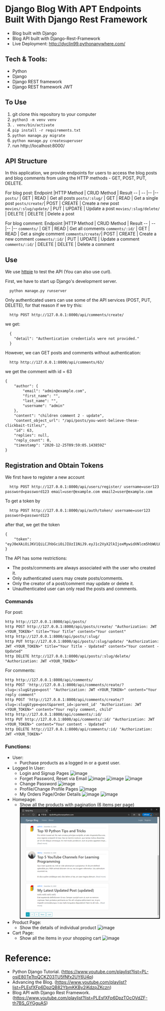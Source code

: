 
# Django Blog With APT Endpoints Built With Django Rest Framework 
- Blog built with Django
- Blog API built with Django-Rest-Framework 
- Live Deployment: http://dyclin99.pythonanywhere.com/

## Tech & Tools:
- Python
- Django
- Django REST framework
- Django REST framework JWT

## To Use
1. git clone this repository to your computer
2. `python3 -m venv venv`
3. `. venv/bin/activate`
4. `pip install -r requirements.txt`
5. `python manage.py migrate`
6. `python manage.py createsuperuser`
7. run http://localhost:8000/


## API Structure
In this application, we provide endpoints for users to access the blog posts and blog comments from using the HTTP methods - GET, POST, PUT, DELETE.

For blog post:
Endpoint |HTTP Method | CRUD Method | Result
-- | -- |-- |--
`posts/` | GET | READ | Get all posts
`posts/:slug/` | GET | READ | Get a single post
`posts/create/`| POST | CREATE | Create a new post
`movies/:slug/update/` | PUT | UPDATE | Update a post
`movies/:slug/delete/` | DELETE | DELETE | Delete a post

For blog comment:
Endpoint |HTTP Method | CRUD Method | Result
-- | -- |-- |--
`comments/` | GET | READ | Get all comments
`comments/:id/` | GET | READ | Get a single comment
`comments/create/`| POST | CREATE | Create a new comment
`comments/:id/` | PUT | UPDATE | Update a comment
`comments/:id/` | DELETE | DELETE | Delete a comment

## Use
We use [httpie](https://github.com/jakubroztocil/httpie#installation) to test the API (You can also use curl). 


First, we have to start up Django's development server.
```
  python manage.py runserver
```
Only authenticated users can use some of the API services (POST, PUT, DELETE), for that reason if we try this:
```
  http POST http://127.0.0.1:8000/api/comments/create/
```
we get:
```
  {
    "detail": "Authentication credentials were not provided."
  }
```
However, we can GET posts and comments without authentication:
```
  http http://127.0.0.1:8000/api/comments/63/
```
we get the comment with id = 63
```
{
    "author": {
        "email": "admin@example.com",
        "first_name": "",
        "last_name": "",
        "username": "admin"
    },
    "content": "children comment 2 - update",
    "content_object_url": "/api/posts/you-wont-believe-these-clickbait-titles/",
    "id": 63,
    "replies": null,
    "reply_count": 0,
    "timestamp": "2020-12-25T09:59:05.143859Z"
}
```

## Registration and Obtain Tokens

We first have to register a new account
```
  http POST http://127.0.0.1:8000/api/users/register/ username=user123 password=password123 email=user@example.com email2=user@example.com
```
To get a token by
```
  http POST http://127.0.0.1:8000/api/auth/token/ username=user123 password=password123
```
after that, we get the token
```
{
    "token": "eyJ0eXAiOiJKV1QiLCJhbGciOiJIUzI1NiJ9.eyJ1c2VyX2lkIjoxMywidXNlcm5hbWUiOiJ1c2VyMTIzIiwiZXhwIjoxNjA5MDM0NTkxLCJlbWFpbCI6InVzZXJAZXhhbXBsZS5jb20ifQ.CmQZHPkj6sbf3WwoRijehzhs0PQONZMY0nL85QU8Tzw"
}
```

The API has some restrictions:
-   The posts/comments are always associated with the user who created it.
-   Only authenticated users may create posts/comments.
-   Only the creator of a post/comment may update or delete it.
-   Unauthenticated user can only read the posts and comments.

### Commands

For post:
```
http http://127.0.0.1:8000/api/posts/
http POST http://127.0.0.1:8000/api/posts/create/ "Authorization: JWT <YOUR_TOKEN>" title="Your Title" content="Your content"
http http://127.0.0.1:8000/api/posts/:slug/
http PUT http://127.0.0.1:8000/api/posts/:slug/update/ "Authorization: JWT <YOUR_TOKEN>" title="Your Title - Updated" content="Your content - Updated"
http DELETE http://127.0.0.1:8000/api/posts/:slug/delete/ "Authorization: JWT <YOUR_TOKEN>"
```

For comments:
```
http http://127.0.0.1:8000/api/comments/
http POST 'http://127.0.0.1:8000/api/comments/create/?slug=:slug&type=post' "Authorization: JWT <YOUR_TOKEN>" content="Your reply comment"
http POST 'http://127.0.0.1:8000/api/comments/create/?slug=:slug&type=post&parent_id=:parent_id' "Authorization: JWT <YOUR_TOKEN>" content="Your reply comment, child"
http http://127.0.0.1:8000/api/comments/:id/
http PUT http://127.0.0.1:8000/api/comments/:id/ "Authorization: JWT <YOUR_TOKEN>" content="Your content - Updated"
http DELETE http://127.0.0.1:8000/api/comments/:id/ "Authorization: JWT <YOUR_TOKEN>"
```


### Functions:
- User:
  - Purchase products as a logged in or a guest user.
- Logged In User:
  - Login and Signup Pages
  ![image](readme_images/login_signup_pages.png)
  - Forget Password, Reset via Email
  ![image](readme_images/reset_password1.png)
  ![image](readme_images/reset_password2.png)
  ![image](readme_images/reset_password3.png)
  - Change Password
  ![image](readme_images/change_password.png)
  - Profile/Change Profile Pages
  ![image](readme_images/profile.png)
  - My Orders Page/Order Details
  ![image](readme_images/my_orders.png)
  ![image](readme_images/order_detail.png) 
- Homepage:
  - Show all the products with pagination (6 items per page)
  ![image](readme_images/homepage.png)
- Product Page:
  - Show the details of individual product
  ![image](readme_images/product.png)
- Cart Page:
  - Show all the items in your shopping cart
  ![image](readme_images/cart.png)



# Reference:
- Python Django Tutorial. (https://www.youtube.com/playlist?list=PL-osiE80TeTtoQCKZ03TU5fNfx2UY6U4p)
- Advancing the Blog. (https://www.youtube.com/playlist?list=PLEsfXFp6DpzQB82YbmKKBy2jKdzpZKczn)
- Blog API with Django Rest Framework. (https://www.youtube.com/playlist?list=PLEsfXFp6DpzTOcOVdZF-th7BS_GYGguAS)